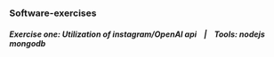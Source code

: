 <p><h3>Software-exercises</h3></p>
<p><h5>Exercise one: Utilization of instagram/OpenAI api &nbsp;&nbsp; | &nbsp;&nbsp; Tools: nodejs mongodb</h5></p>
